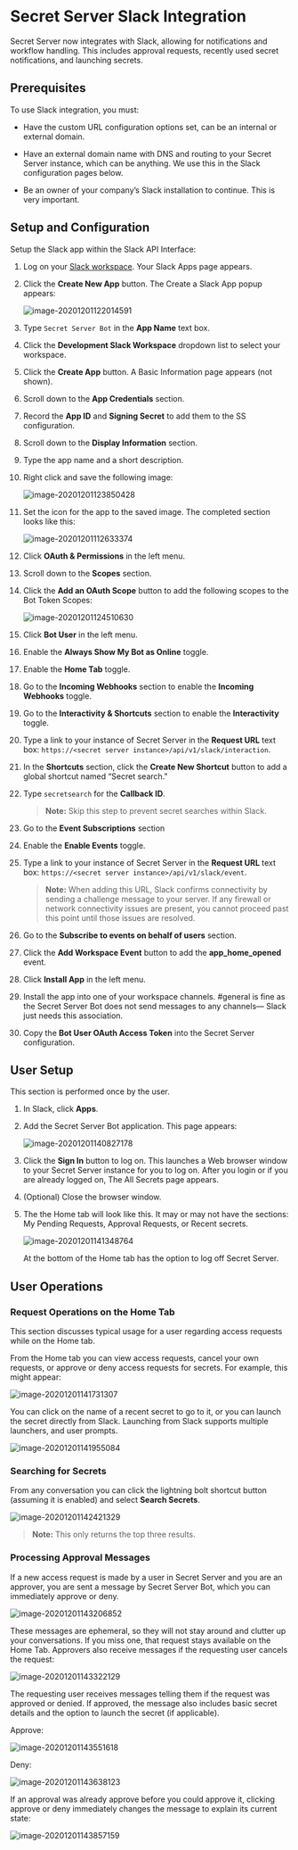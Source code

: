 [title]: # (Secret Server Slack Integration)
[tags]: # (Slack,Integration)
[priority]: # (1000)

# Secret Server Slack Integration

Secret Server now integrates with Slack, allowing for notifications and workflow handling. This includes approval requests, recently used secret notifications, and launching secrets. 

## Prerequisites

To use Slack integration, you must:

- Have the custom URL configuration options set, can be an internal or external domain.

- Have an external domain name with DNS and routing to your Secret Server instance, which can be anything. We use this in the Slack configuration pages below.
- Be an owner of your company’s Slack installation to continue. This is very important.

## Setup and Configuration

Setup the Slack app within the Slack API Interface:

1. Log on your [Slack workspace](https://api.slack.com/app). Your Slack Apps page appears.

2. Click the **Create New App** button. The Create a Slack App popup appears:

   ![image-20201201122014591](images/image-20201201122014591.png)

2. Type `Secret Server Bot` in the **App Name** text box.

2. Click the **Development Slack Workspace** dropdown list to select your workspace.

2. Click the **Create App** button. A Basic Information page appears (not shown).

2. Scroll down to the **App Credentials** section.

2. Record the **App ID** and **Signing Secret** to add them to the SS configuration. 

2. Scroll down to the **Display Information** section.

2. Type the app name and a short description.

2. Right click and save the following image:

   ![image-20201201123850428](images/image-20201201123850428.png)

2. Set the icon for the app to the saved image. The completed section looks like this:

   ![image-20201201112633374](images/image-20201201112633374.png)

2. Click **OAuth & Permissions** in the left menu.

2. Scroll down to the **Scopes** section.

2. Click the **Add an OAuth Scope** button to add the following scopes to the Bot Token Scopes:

   ![image-20201201124510630](images/image-20201201124510630.png)

2. Click **Bot User** in the left menu.

2. Enable the **Always Show My Bot as Online** toggle.

2. Enable the **Home Tab** toggle.

2. Go to the **Incoming Webhooks** section to enable the **Incoming Webhooks** toggle.

2. Go to the **Interactivity & Shortcuts** section to enable the **Interactivity** toggle.

2. Type a link to your instance of Secret Server in the **Request URL** text box: `https://<secret server instance>/api/v1/slack/interaction`.

2. In the **Shortcuts** section, click the **Create New Shortcut** button to add a global shortcut named “Secret search."

2. Type `secretsearch` for the **Callback ID**.

   > **Note:** Skip this step to prevent secret searches within Slack.

2. Go to the **Event Subscriptions** section

2. Enable the **Enable Events** toggle.

2. Type a link to your instance of Secret Server in the **Request URL** text box: `https://<secret server instance>/api/v1/slack/event`.

   > **Note:** When adding this URL, Slack confirms connectivity by sending a challenge message to your server. If any firewall or network connectivity issues are present, you cannot proceed past this point until those issues are resolved.

2. Go to the **Subscribe to events on behalf of users** section.

2. Click the **Add Workspace Event** button to add the **app_home_opened** event.

2. Click **Install App** in the left menu.

2. Install the app into one of your workspace channels. #general is fine as the Secret Server Bot does not send messages to any channels— Slack just needs this association. 

2. Copy the **Bot User OAuth Access Token** into the Secret Server configuration.

## User Setup

This section is performed once by the user.

1. In Slack, click **Apps**.

1. Add the Secret Server Bot application. This page appears:

   ![image-20201201140827178](images/image-20201201140827178.png)

1. Click the **Sign In** button to log on. This launches a Web browser window to your Secret Server instance for you to log on. After you login or if you are already logged on, The All Secrets page appears.

1. (Optional) Close the browser window.

1. The the Home tab will look like this. It may or may not have the sections: My Pending Requests, Approval Requests, or Recent secrets.

   ![image-20201201141348764](images/image-20201201141348764.png)

   At the bottom of the Home tab has the option to log off Secret Server.

## User Operations

### Request Operations on the Home Tab

This section discusses typical usage for a user regarding access requests while on the Home tab.

From the Home tab you can view access requests, cancel your own requests, or approve or deny access requests for secrets. For example, this might appear:

![image-20201201141731307](images/image-20201201141731307.png)

You can click on the name of a recent secret to go to it, or you can launch the secret directly from Slack. Launching from Slack supports multiple launchers, and user prompts.

![image-20201201141955084](images/image-20201201141955084.png) 

### Searching for Secrets

From any conversation you can click the lightning bolt shortcut button (assuming it is enabled) and select **Search Secrets**. 

![image-20201201142421329](images/image-20201201142421329.png)

> **Note:** This only returns the top three results.

### Processing Approval Messages

If a new access request is made by a user in Secret Server and you are an approver, you are sent a message by Secret Server Bot, which you can immediately approve or deny. 

![image-20201201143206852](images/image-20201201143206852.png)

These messages are ephemeral, so they will not stay around and clutter up your conversations. If you miss one, that request stays available on the Home Tab.
Approvers also receive messages if the requesting user cancels the request:

![image-20201201143322129](images/image-20201201143322129.png)

The requesting user receives messages telling them if the request was approved or denied. If approved, the message also includes basic secret details and the option to launch the secret (if applicable).

Approve:

![image-20201201143551618](images/image-20201201143551618.png) 

Deny:

![image-20201201143638123](images/image-20201201143638123.png) 

If an approval was already approve before you could approve it, clicking approve or deny immediately changes the message to explain its current state:

![image-20201201143857159](images/image-20201201143857159.png) 